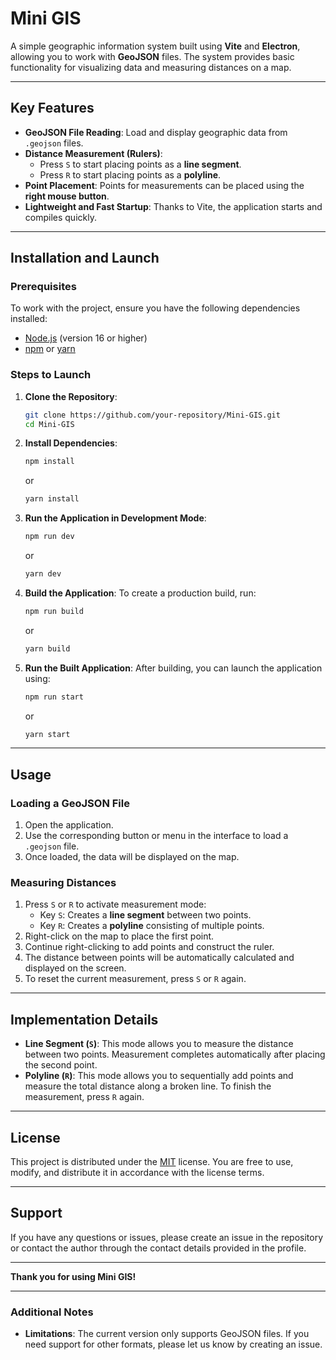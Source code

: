 # Mini GIS

A simple geographic information system built using **Vite** and **Electron**, allowing you to work with **GeoJSON** files. The system provides basic functionality for visualizing data and measuring distances on a map.

---

## Key Features

- **GeoJSON File Reading**: Load and display geographic data from `.geojson` files.
- **Distance Measurement (Rulers)**:
  - Press `S` to start placing points as a **line segment**.
  - Press `R` to start placing points as a **polyline**.
- **Point Placement**: Points for measurements can be placed using the **right mouse button**.
- **Lightweight and Fast Startup**: Thanks to Vite, the application starts and compiles quickly.

---

## Installation and Launch

### Prerequisites

To work with the project, ensure you have the following dependencies installed:

- [Node.js](https://nodejs.org/) (version 16 or higher)
- [npm](https://www.npmjs.com/) or [yarn](https://yarnpkg.com/)

### Steps to Launch

1. **Clone the Repository**:
   ```bash
   git clone https://github.com/your-repository/Mini-GIS.git
   cd Mini-GIS
   ```

2. **Install Dependencies**:
   ```bash
   npm install
   ```
   or
   ```bash
   yarn install
   ```

3. **Run the Application in Development Mode**:
   ```bash
   npm run dev
   ```
   or
   ```bash
   yarn dev
   ```

4. **Build the Application**:
   To create a production build, run:
   ```bash
   npm run build
   ```
   or
   ```bash
   yarn build
   ```

5. **Run the Built Application**:
   After building, you can launch the application using:
   ```bash
   npm run start
   ```
   or
   ```bash
   yarn start
   ```

---

## Usage

### Loading a GeoJSON File

1. Open the application.
2. Use the corresponding button or menu in the interface to load a `.geojson` file.
3. Once loaded, the data will be displayed on the map.

### Measuring Distances

1. Press `S` or `R` to activate measurement mode:
   - Key `S`: Creates a **line segment** between two points.
   - Key `R`: Creates a **polyline** consisting of multiple points.
2. Right-click on the map to place the first point.
3. Continue right-clicking to add points and construct the ruler.
4. The distance between points will be automatically calculated and displayed on the screen.
5. To reset the current measurement, press `S` or `R` again.

---

## Implementation Details

- **Line Segment (`S`)**: This mode allows you to measure the distance between two points. Measurement completes automatically after placing the second point.
- **Polyline (`R`)**: This mode allows you to sequentially add points and measure the total distance along a broken line. To finish the measurement, press `R` again.

---

## License

This project is distributed under the [MIT](LICENSE) license. You are free to use, modify, and distribute it in accordance with the license terms.

---

## Support

If you have any questions or issues, please create an issue in the repository or contact the author through the contact details provided in the profile.

---

**Thank you for using Mini GIS!**

---

### Additional Notes

- **Limitations**: The current version only supports GeoJSON files. If you need support for other formats, please let us know by creating an issue.
